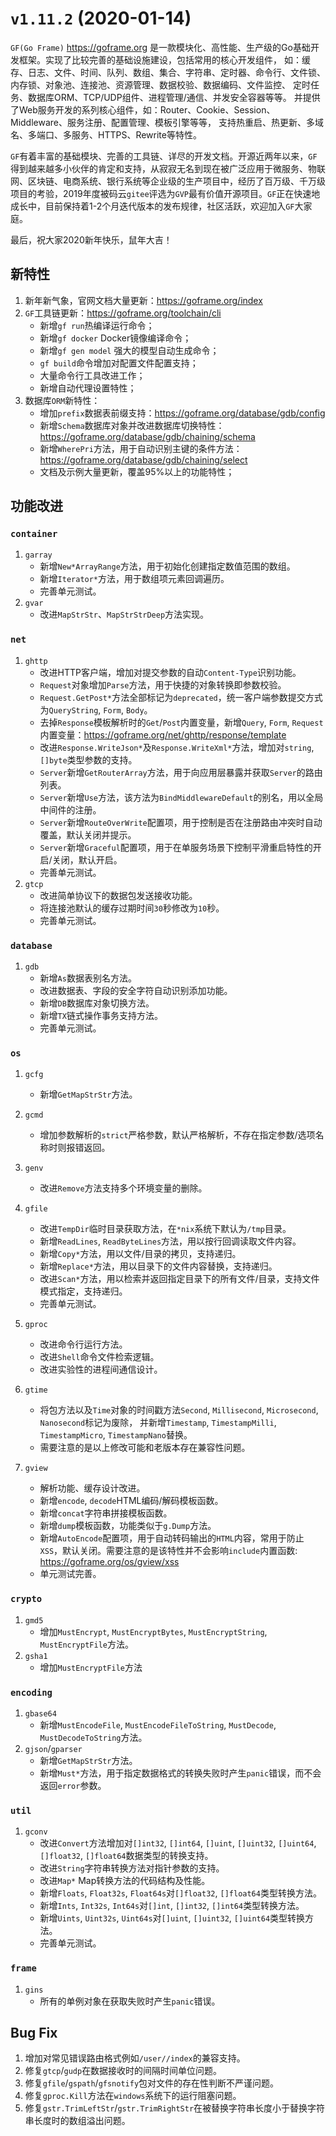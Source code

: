 # `v1.11.2` (2020-01-14)

`GF(Go Frame)` https://goframe.org 是一款模块化、高性能、生产级的Go基础开发框架。实现了比较完善的基础设施建设，包括常用的核心开发组件， 如：缓存、日志、文件、时间、队列、数组、集合、字符串、定时器、命令行、文件锁、内存锁、对象池、连接池、资源管理、数据校验、数据编码、文件监控、 定时任务、数据库ORM、TCP/UDP组件、进程管理/通信、并发安全容器等等。 并提供了Web服务开发的系列核心组件，如：Router、Cookie、Session、Middleware、服务注册、配置管理、模板引擎等等， 支持热重启、热更新、多域名、多端口、多服务、HTTPS、Rewrite等特性。

`GF`有着丰富的基础模块、完善的工具链、详尽的开发文档。开源近两年以来，`GF`得到越来越多小伙伴的肯定和支持，从寂寂无名到现在被广泛应用于微服务、物联网、区块链、电商系统、银行系统等企业级的生产项目中，经历了百万级、千万级项目的考验，2019年度被码云`gitee`评选为`GVP`最有价值开源项目。`GF`正在快速地成长中，目前保持着1-2个月迭代版本的发布规律，社区活跃，欢迎加入`GF`大家庭。

最后，祝大家2020新年快乐，鼠年大吉！



## 新特性

1. 新年新气象，官网文档大量更新：https://goframe.org/index
1. `GF`工具链更新：https://goframe.org/toolchain/cli
    - 新增`gf run`热编译运行命令；
    - 新增`gf docker` Docker镜像编译命令；
    - 新增`gf gen model` 强大的模型自动生成命令；
    - `gf build`命令增加对配置文件配置支持；
    - 大量命令行工具改进工作；
    - 新增自动代理设置特性；
1. 数据库`ORM`新特性：
    - 增加`prefix`数据表前缀支持：https://goframe.org/database/gdb/config
    - 新增`Schema`数据库对象并改进数据库切换特性：https://goframe.org/database/gdb/chaining/schema
    - 新增`WherePri`方法，用于自动识别主键的条件方法：https://goframe.org/database/gdb/chaining/select
    - 文档及示例大量更新，覆盖95%以上的功能特性；



## 功能改进

### `container`
1. `garray`
    - 新增`New*ArrayRange`方法，用于初始化创建指定数值范围的数组。
    - 新增`Iterator*`方法，用于数组项元素回调遍历。
    - 完善单元测试。
1. `gvar`
    - 改进`MapStrStr`、`MapStrStrDeep`方法实现。

### `net`
1. `ghttp`
    - 改进HTTP客户端，增加对提交参数的自动`Content-Type`识别功能。
    - `Request`对象增加`Parse`方法，用于快捷的对象转换即参数校验。
    - `Request.GetPost*`方法全部标记为`deprecated`，统一客户端参数提交方式为`QueryString`, `Form`, `Body`。
    - 去掉`Response`模板解析时的`Get`/`Post`内置变量，新增`Query`, `Form`, `Request`内置变量：https://goframe.org/net/ghttp/response/template
    - 改进`Response.WriteJson*`及`Response.WriteXml*`方法，增加对`string`, `[]byte`类型参数的支持。
    - `Server`新增`GetRouterArray`方法，用于向应用层暴露并获取`Server`的路由列表。
    - `Server`新增`Use`方法，该方法为`BindMiddlewareDefault`的别名，用以全局中间件的注册。
    - `Server`新增`RouteOverWrite`配置项，用于控制是否在注册路由冲突时自动覆盖，默认关闭并提示。
    - `Server`新增`Graceful`配置项，用于在单服务场景下控制平滑重启特性的开启/关闭，默认开启。
    - 完善单元测试。
1. `gtcp`
    - 改进简单协议下的数据包发送接收功能。
    - 将连接池默认的缓存过期时间`30`秒修改为`10`秒。
    - 完善单元测试。

### `database`
1. `gdb`
    - 新增`As`数据表别名方法。
    - 改进数据表、字段的安全字符自动识别添加功能。
    - 新增`DB`数据库对象切换方法。
    - 新增`TX`链式操作事务支持方法。
    - 完善单元测试。
### `os`
1. `gcfg`
    - 新增`GetMapStrStr`方法。
1. `gcmd`
    - 增加参数解析的`strict`严格参数，默认严格解析，不存在指定参数/选项名称时则报错返回。
1. `genv`
    - 改进`Remove`方法支持多个环境变量的删除。
1. `gfile`
    - 改进`TempDir`临时目录获取方法，在`*nix`系统下默认为`/tmp`目录。
    - 新增`ReadLines`, `ReadByteLines`方法，用以按行回调读取文件内容。
    - 新增`Copy*`方法，用以文件/目录的拷贝，支持递归。
    - 新增`Replace*`方法，用以目录下的文件内容替换，支持递归。
    - 改进`Scan*`方法，用以检索并返回指定目录下的所有文件/目录，支持文件模式指定，支持递归。
    - 完善单元测试。
1. `gproc`
    - 改进命令行运行方法。
    - 改进`Shell`命令文件检索逻辑。
    - 改进实验性的进程间通信设计。
1. `gtime`
    - 将包方法以及`Time`对象的时间戳方法`Second`, `Millisecond`, `Microsecond`, `Nanosecond`标记为废除，
    并新增`Timestamp`, `TimestampMilli`, `TimestampMicro`, `TimestampNano`替换。
    - 需要注意的是以上修改可能和老版本存在兼容性问题。

1. `gview`
    - 解析功能、缓存设计改进。
    - 新增`encode`, `decode`HTML编码/解码模板函数。
    - 新增`concat`字符串拼接模板函数。
    - 新增`dump`模板函数，功能类似于`g.Dump`方法。
    - 新增`AutoEncode`配置项，用于自动转码输出的`HTML`内容，常用于防止`XSS`，默认关闭。需要注意的是该特性并不会影响`include`内置函数: https://goframe.org/os/gview/xss
    - 单元测试完善。

### `crypto`
1. `gmd5`
    - 增加`MustEncrypt`, `MustEncryptBytes`, `MustEncryptString`, `MustEncryptFile`方法。
1. `gsha1`
    - 增加`MustEncryptFile`方法

### `encoding`
1. `gbase64`
    - 新增`MustEncodeFile`, `MustEncodeFileToString`, `MustDecode`, `MustDecodeToString`方法。
1. `gjson`/`gparser`
    - 新增`GetMapStrStr`方法。
    - 新增`Must*`方法，用于指定数据格式的转换失败时产生`panic`错误，而不会返回`error`参数。

### `util`
1. `gconv`
    - 改进`Convert`方法增加对`[]int32`, `[]int64`, `[]uint`, `[]uint32`, `[]uint64`, `[]float32`, `[]float64`数据类型的转换支持。
    - 改进`String`字符串转换方法对指针参数的支持。
    - 改进`Map*` Map转换方法的代码结构及性能。
    - 新增`Floats`, `Float32s`, `Float64s`对`[]float32`, `[]float64`类型转换方法。
    - 新增`Ints`, `Int32s`, `Int64s`对`[]int`, `[]int32`, `[]int64`类型转换方法。
    - 新增`Uints`, `Uint32s`, `Uint64s`对`[]uint`, `[]uint32`, `[]uint64`类型转换方法。
    - 完善单元测试。


### `frame`
1. `gins`
    - 所有的单例对象在获取失败时产生`panic`错误。

## Bug Fix
1. 增加对常见错误路由格式例如`/user//index`的兼容支持。
1. 修复`gtcp`/`gudp`在数据接收时的间隔时间单位问题。
1. 修复`gfile`/`gspath`/`gfsnotify`包对文件的存在性判断不严谨问题。
1. 修复`gproc.Kill`方法在`windows`系统下的运行阻塞问题。
1. 修复`gstr.TrimLeftStr`/`gstr.TrimRightStr`在被替换字符串长度小于替换字符串长度时的数组溢出问题。